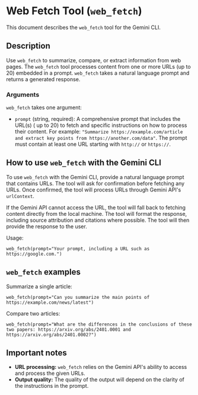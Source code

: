 # Web Fetch Tool (`web_fetch`)

This document describes the `web_fetch` tool for the Gemini CLI.

## Description

Use `web_fetch` to summarize, compare, or extract information from web pages.
The `web_fetch` tool processes content from one or more URLs (up to 20) embedded
in a prompt. `web_fetch` takes a natural language prompt and returns a generated
response.

### Arguments

`web_fetch` takes one argument:

- `prompt` (string, required): A comprehensive prompt that includes the URL(s) (
  up to 20) to fetch and specific instructions on how to process their content.
  For example:
  `"Summarize https://example.com/article and extract key points from https://another.com/data"`.
  The prompt must contain at least one URL starting with `http://` or
  `https://`.

## How to use `web_fetch` with the Gemini CLI

To use `web_fetch` with the Gemini CLI, provide a natural language prompt that
contains URLs. The tool will ask for confirmation before fetching any URLs. Once
confirmed, the tool will process URLs through Gemini API's `urlContext`.

If the Gemini API cannot access the URL, the tool will fall back to fetching
content directly from the local machine. The tool will format the response,
including source attribution and citations where possible. The tool will then
provide the response to the user.

Usage:

```
web_fetch(prompt="Your prompt, including a URL such as https://google.com.")
```

## `web_fetch` examples

Summarize a single article:

```
web_fetch(prompt="Can you summarize the main points of https://example.com/news/latest")
```

Compare two articles:

```
web_fetch(prompt="What are the differences in the conclusions of these two papers: https://arxiv.org/abs/2401.0001 and https://arxiv.org/abs/2401.0002?")
```

## Important notes

- **URL processing:** `web_fetch` relies on the Gemini API's ability to access
  and process the given URLs.
- **Output quality:** The quality of the output will depend on the clarity of
  the instructions in the prompt.

